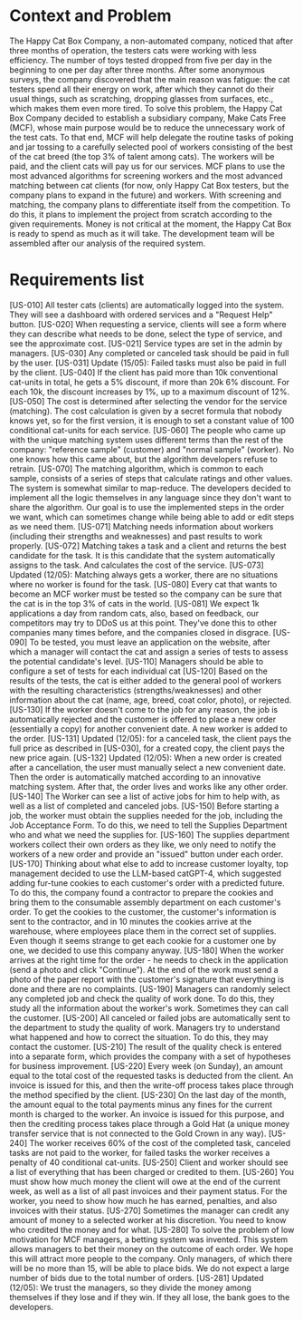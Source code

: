 # Context and Problem
The Happy Cat Box Company, a non-automated company, noticed that after three months of operation, the testers cats were 
working with less efficiency. The number of toys tested dropped from five per day in the beginning to one per day after 
three months. After some anonymous surveys, the company discovered that the main reason was fatigue: the cat testers 
spend all their energy on work, after which they cannot do their usual things, such as scratching, dropping glasses from
surfaces, etc., which makes them even more tired.
To solve this problem, the Happy Cat Box Company decided to establish a subsidiary company, Make Cats Free (MCF), whose
main purpose would be to reduce the unnecessary work of the test cats. To that end, MCF will help delegate the routine 
tasks of poking and jar tossing to a carefully selected pool of workers consisting of the best of the cat breed (the top
3% of talent among cats). The workers will be paid, and the client cats will pay us for our services.
MCF plans to use the most advanced algorithms for screening workers and the most advanced matching between cat clients 
(for now, only Happy Cat Box testers, but the company plans to expand in the future) and workers. With screening and 
matching, the company plans to differentiate itself from the competition. To do this, it plans to implement the project 
from scratch according to the given requirements. Money is not critical at the moment, the Happy Cat Box is ready to 
spend as much as it will take. The development team will be assembled after our analysis of the required system.

# Requirements list
[US-010] All tester cats (clients) are automatically logged into the system. They will see a dashboard with ordered 
services and a "Request Help" button.
[US-020] When requesting a service, clients will see a form where they can describe what needs to be done, select the 
type of service, and see the approximate cost.
[US-021] Service types are set in the admin by managers.
[US-030] Any completed or canceled task should be paid in full by the user.
[US-031] Update (15/05): Failed tasks must also be paid in full by the client.
[US-040] If the client has paid more than 10k conventional cat-units in total, he gets a 5% discount, if more than 20k 
 6% discount. For each 10k, the discount increases by 1%, up to a maximum discount of 12%.
[US-050] The cost is determined after selecting the vendor for the service (matching). The cost calculation is given by 
a secret formula that nobody knows yet, so for the first version, it is enough to set a constant value of 100 conditional 
cat-units for each service.
[US-060] The people who came up with the unique matching system uses different terms than the rest of the company: 
"reference sample" (customer) and "normal sample" (worker). No one knows how this came about, but the algorithm developers 
refuse to retrain.
[US-070] The matching algorithm, which is common to each sample, consists of a series of steps that calculate ratings 
and other values. The system is somewhat similar to map-reduce. The developers decided to implement all the logic 
themselves in any language since they don't want to share the algorithm. Our goal is to use the implemented steps in the 
order we want, which can sometimes change while being able to add or edit steps as we need them.
[US-071] Matching needs information about workers (including their strengths and weaknesses) and past results to work 
properly.
[US-072] Matching takes a task and a client and returns the best candidate for the task. It is this candidate that the 
system automatically assigns to the task. And calculates the cost of the service.
[US-073] Updated (12/05): Matching always gets a worker, there are no situations where no worker is found for the task.
[US-080] Every cat that wants to become an MCF worker must be tested so the company can be sure that the cat is in the 
top 3% of cats in the world.
[US-081] We expect 1k applications a day from random cats, also, based on feedback, our competitors may try to DDoS us 
at this point. They've done this to other companies many times before, and the companies closed in disgrace.
[US-090] To be tested, you must leave an application on the website, after which a manager will contact the cat and 
assign a series of tests to assess the potential candidate's level.
[US-110] Managers should be able to configure a set of tests for each individual cat
[US-120] Based on the results of the tests, the cat is either added to the general pool of workers with the resulting 
characteristics (strengths/weaknesses) and other information about the cat (name, age, breed, coat color, photo), or 
rejected.
[US-130] If the worker doesn't come to the job for any reason, the job is automatically rejected and the customer is 
offered to place a new order (essentially a copy) for another convenient date. A new worker is added to the order.
[US-131] Updated (12/05): for a canceled task, the client pays the full price as described in [US-030], for a created 
copy, the client pays the new price again.
[US-132] Updated (12/05): When a new order is created after a cancellation, the user must manually select a new 
convenient date. Then the order is automatically matched according to an innovative matching system. After that, the 
order lives and works like any other order.
[US-140] The Worker can see a list of active jobs for him to help with, as well as a list of completed and canceled jobs.
[US-150] Before starting a job, the worker must obtain the supplies needed for the job, including the Job Acceptance Form.
To do this, we need to tell the Supplies Department who and what we need the supplies for.
[US-160] The supplies department workers collect their own orders as they like, we only need to notify the workers of a 
new order and provide an "issued" button under each order.
[US-170] Thinking about what else to add to increase customer loyalty, top management decided to use the LLM-based 
catGPT-4, which suggested adding fur-tune cookies to each customer's order with a predicted future. To do this, the 
company found a contractor to prepare the cookies and bring them to the consumable assembly department on each customer's 
order. To get the cookies to the customer, the customer's information is sent to the contractor, and in 10 minutes the 
cookies arrive at the warehouse, where employees place them in the correct set of supplies. Even though it seems strange 
to get each cookie for a customer one by one, we decided to use this company anyway.
[US-180] When the worker arrives at the right time for the order - he needs to check in the application (send a photo 
and click "Continue"). At the end of the work must send a photo of the paper report with the customer's signature that 
everything is done and there are no complaints.
[US-190] Managers can randomly select any completed job and check the quality of work done. To do this, they study all 
the information about the worker's work. Sometimes they can call the customer.
[US-200] All canceled or failed jobs are automatically sent to the department to study the quality of work. Managers try
to understand what happened and how to correct the situation. To do this, they may contact the customer.
[US-210] The result of the quality check is entered into a separate form, which provides the company with a set of 
hypotheses for business improvement.
[US-220] Every week (on Sunday), an amount equal to the total cost of the requested tasks is deducted from the client. 
An invoice is issued for this, and then the write-off process takes place through the method specified by the client.
[US-230] On the last day of the month, the amount equal to the total payments minus any fines for the current month is 
charged to the worker. An invoice is issued for this purpose, and then the crediting process takes place through a Gold 
Hat (a unique money transfer service that is not connected to the Gold Crown in any way).
[US-240] The worker receives 60% of the cost of the completed task, canceled tasks are not paid to the worker, for failed
tasks the worker receives a penalty of 40 conditional cat-units.
[US-250] Client and worker should see a list of everything that has been charged or credited to them.
[US-260] You must show how much money the client will owe at the end of the current week, as well as a list of all past 
invoices and their payment status. For the worker, you need to show how much he has earned, penalties, and also invoices 
with their status.
[US-270] Sometimes the manager can credit any amount of money to a selected worker at his discretion. You need to know 
who credited the money and for what.
[US-280] To solve the problem of low motivation for MCF managers, a betting system was invented. This system allows 
managers to bet their money on the outcome of each order. We hope this will attract more people to the company. Only 
managers, of which there will be no more than 15, will be able to place bids. We do not expect a large number of bids due 
to the total number of orders.
[US-281] Updated (12/05): We trust the managers, so they divide the money among themselves if they lose and if they win. 
If they all lose, the bank goes to the developers.
